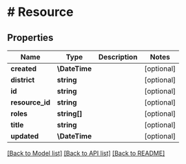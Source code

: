 # # Resource

## Properties

Name | Type | Description | Notes
------------ | ------------- | ------------- | -------------
**created** | **\DateTime** |  | [optional]
**district** | **string** |  | [optional]
**id** | **string** |  | [optional]
**resource_id** | **string** |  | [optional]
**roles** | **string[]** |  | [optional]
**title** | **string** |  | [optional]
**updated** | **\DateTime** |  | [optional]

[[Back to Model list]](../../README.md#models) [[Back to API list]](../../README.md#endpoints) [[Back to README]](../../README.md)
